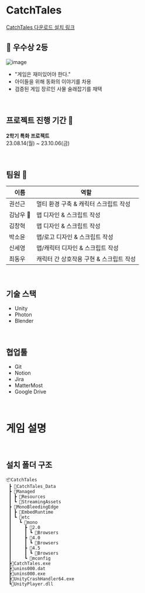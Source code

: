# CatchTales

[CatchTales 다운로드 설치 링크](https://drive.google.com/file/d/1RipQYNKO0AaYgZCMMg01HSavgUlbLJUr/view)

## 👑 우수상 2등 
![image](https://github.com/woodong27/woodong27/assets/122415763/5c0ab567-1905-4016-9238-4989d3975e9a)


* "게임은 재미있어야 한다."
* 아이들을 위해 동화의 이야기를 차용
* 검증된 게임 장르인 사물 술래잡기를 채택

<br/>

## 프로젝트 진행 기간 📅

**2학기 특화 프로젝트**  
23.08.14(월) ~ 23.10.06(금)

<br/>

## 팀원 👥

| 이름     | 역할                                    |
| -------- | --------------------------------------- |
| 권선근   | 멀티 환경 구축 & 캐릭터 스크립트 작성   |
| 김남우 👑 | 맵 디자인 & 스크립트 작성               |
| 김창혁   | 맵 디자인 & 스크립트 작성               |
| 박소윤   | 맵/로고 디자인 & 스크립트 작성               |
| 신세영   | 맵/캐릭터 디자인 & 스크립트 작성        |
| 최동우   | 캐릭터 간 상호작용 구현 & 스크립트 작성 |

<br/>

## 기술 스택

- Unity
- Photon
- Blender

<br/>

## 협업툴

- Git
- Notion
- Jira
- MatterMost
- Google Drive

<br/>

# 게임 설명



<br/>

## 설치 폴더 구조

```
📦CatchTales
 ┣ 📂CatchTales_Data
 ┣ 📂Managed
 ┃ ┣ 📂Resources
 ┃ ┗ 📂StreamingAssets
 ┣ 📂MonoBleedingEdge
 ┃ ┣ 📂EmbedRuntime
 ┃ ┗ 📂etc
 ┃   ┗ 📂mono
 ┃     ┣ 📂2.0
 ┃     ┃ ┗ 📜Browsers
 ┃     ┣ 📂4.0
 ┃     ┃ ┗ 📜Browsers
 ┃     ┣ 📂4.5
 ┃     ┃ ┗ 📜Browsers
 ┃     ┗ 📜mconfig   
 ┣📜CatchTales.exe
 ┣📜unins000.dat
 ┣📜unins000.exe
 ┣📜UnityCrashHandler64.exe
 ┗📜UnityPlayer.dll
```

<br/>
